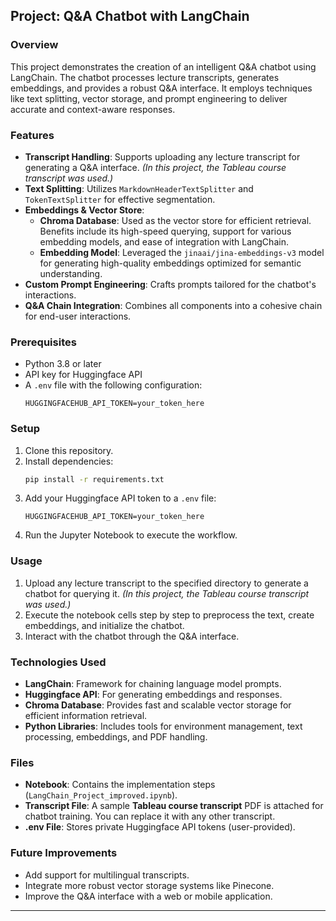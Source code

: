 ## Project: Q&A Chatbot with LangChain

### Overview
This project demonstrates the creation of an intelligent Q&A chatbot using LangChain. The chatbot processes lecture transcripts, generates embeddings, and provides a robust Q&A interface. It employs techniques like text splitting, vector storage, and prompt engineering to deliver accurate and context-aware responses.

### Features
- **Transcript Handling**: Supports uploading any lecture transcript for generating a Q&A interface. *(In this project, the Tableau course transcript was used.)*
- **Text Splitting**: Utilizes `MarkdownHeaderTextSplitter` and `TokenTextSplitter` for effective segmentation.
- **Embeddings & Vector Store**: 
  - **Chroma Database**: Used as the vector store for efficient retrieval. Benefits include its high-speed querying, support for various embedding models, and ease of integration with LangChain.
  - **Embedding Model**: Leveraged the `jinaai/jina-embeddings-v3` model for generating high-quality embeddings optimized for semantic understanding.
- **Custom Prompt Engineering**: Crafts prompts tailored for the chatbot's interactions.
- **Q&A Chain Integration**: Combines all components into a cohesive chain for end-user interactions.

### Prerequisites
- Python 3.8 or later
- API key for Huggingface API
- A `.env` file with the following configuration:
  ```
  HUGGINGFACEHUB_API_TOKEN=your_token_here
  ```

### Setup
1. Clone this repository.
2. Install dependencies:
   ```bash
   pip install -r requirements.txt
   ```
3. Add your Huggingface API token to a `.env` file:
   ```
   HUGGINGFACEHUB_API_TOKEN=your_token_here
   ```
4. Run the Jupyter Notebook to execute the workflow.

### Usage
1. Upload any lecture transcript to the specified directory to generate a chatbot for querying it. *(In this project, the Tableau course transcript was used.)*
2. Execute the notebook cells step by step to preprocess the text, create embeddings, and initialize the chatbot.
3. Interact with the chatbot through the Q&A interface.

### Technologies Used
- **LangChain**: Framework for chaining language model prompts.
- **Huggingface API**: For generating embeddings and responses.
- **Chroma Database**: Provides fast and scalable vector storage for efficient information retrieval.
- **Python Libraries**: Includes tools for environment management, text processing, embeddings, and PDF handling.

### Files
- **Notebook**: Contains the implementation steps (`LangChain_Project_improved.ipynb`).
- **Transcript File**: A sample **Tableau course transcript** PDF is attached for chatbot training. You can replace it with any other transcript.
- **.env File**: Stores private Huggingface API tokens (user-provided).

### Future Improvements
- Add support for multilingual transcripts.
- Integrate more robust vector storage systems like Pinecone.
- Improve the Q&A interface with a web or mobile application.

---
